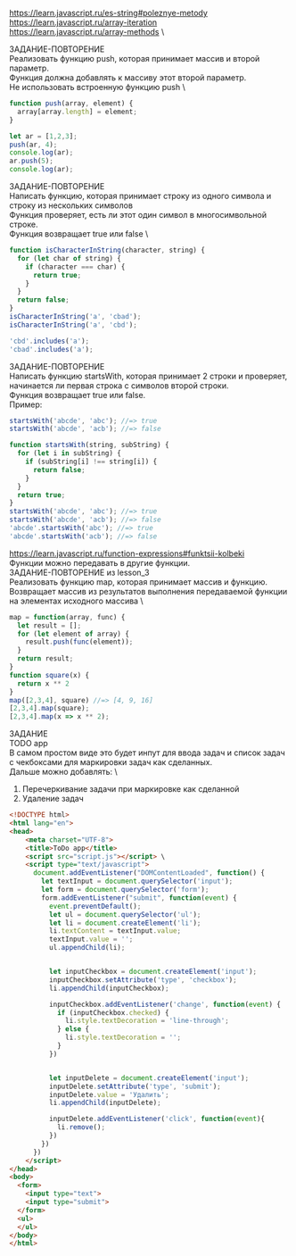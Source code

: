 https://learn.javascript.ru/es-string#poleznye-metody \
https://learn.javascript.ru/array-iteration \
https://learn.javascript.ru/array-methods \

ЗАДАНИЕ-ПОВТОРЕНИЕ \
Реализовать функцию push, которая принимает массив и второй параметр. \
Функция должна добавлять к массиву этот второй параметр. \
Не использовать встроенную функцию push \
```js
function push(array, element) {
  array[array.length] = element;
}

let ar = [1,2,3];
push(ar, 4);
console.log(ar);
ar.push(5);
console.log(ar);
```

ЗАДАНИЕ-ПОВТОРЕНИЕ \
Написать функцию, которая принимает строку из одного символа и строку из нескольких символов \
Функция проверяет, есть ли этот один символ в многосимвольной строке. \
Функция возвращает true или false \
```js
function isCharacterInString(character, string) {
  for (let char of string) {
    if (character === char) {
      return true;
    }
  }
  return false;
}
isCharacterInString('a', 'cbad');
isCharacterInString('a', 'cbd');

'cbd'.includes('a');
'cbad'.includes('a');
```

ЗАДАНИЕ-ПОВТОРЕНИЕ \
Написать функцию startsWith, которая принимает 2 строки и проверяет, начинается ли первая строка с символов второй строки. \
Функция возвращает true или false. \
Пример:
```js
startsWith('abcde', 'abc'); //=> true
startsWith('abcde', 'acb'); //=> false
```
```js
function startsWith(string, subString) {
  for (let i in subString) {
    if (subString[i] !== string[i]) {
      return false;
    }
  }
  return true;
}
startsWith('abcde', 'abc'); //=> true
startsWith('abcde', 'acb'); //=> false
'abcde'.startsWith('abc'); //=> true
'abcde'.startsWith('acb'); //=> false
```

https://learn.javascript.ru/function-expressions#funktsii-kolbeki \
Функции можно передавать в другие функции. \
ЗАДАНИЕ-ПОВТОРЕНИЕ из lesson_3 \
Реализовать функцию map, которая принимает массив и функцию. \
Возвращает массив из результатов выполнения передаваемой функции \
на элементах исходного массива \
```js
map = function(array, func) {
  let result = [];
  for (let element of array) {
    result.push(func(element));
  }
  return result;
}
function square(x) {
  return x ** 2
}
map([2,3,4], square) //=> [4, 9, 16]
[2,3,4].map(square);
[2,3,4].map(x => x ** 2);
```

ЗАДАНИЕ \
TODO app \
В самом простом виде это будет инпут для ввода задач и список задач с чекбоксами для маркировки задач как сделанных. \
Дальше можно добавлять: \
1. Перечеркивание задачи при маркировке как сделанной
2. Удаление задач

```html
<!DOCTYPE html>
<html lang="en">
<head>
    <meta charset="UTF-8">
    <title>ToDo app</title>
    <script src="script.js"></script> \
    <script type="text/javascript">
      document.addEventListener("DOMContentLoaded", function() {
        let textInput = document.querySelector('input');
        let form = document.querySelector('form');
        form.addEventListener("submit", function(event) {
          event.preventDefault();
          let ul = document.querySelector('ul');
          let li = document.createElement('li');
          li.textContent = textInput.value;
          textInput.value = '';
          ul.appendChild(li);


          let inputCheckbox = document.createElement('input');
          inputCheckbox.setAttribute('type', 'checkbox');
          li.appendChild(inputCheckbox);

          inputCheckbox.addEventListener('change', function(event) {
            if (inputCheckbox.checked) {
              li.style.textDecoration = 'line-through';
            } else {
              li.style.textDecoration = '';
            }
          })


          let inputDelete = document.createElement('input');
          inputDelete.setAttribute('type', 'submit');
          inputDelete.value = 'Удалить';
          li.appendChild(inputDelete);

          inputDelete.addEventListener('click', function(event){
            li.remove();
          })
        })
      })
    </script>
</head>
<body>
  <form>
    <input type="text">
    <input type="submit">
  </form>
  <ul>
  </ul>
</body>
</html>
```
